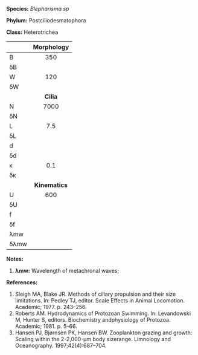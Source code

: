 **Species:** *Blepharisma sp*

**Phylum:** Postciliodesmatophora

**Class:** Heterotrichea

|      | **Morphology** |
| :--- | :------------: |
| B    | 350 |
| δB   |  |
| W    | 120 |
| δW   |  |
|      | **Cilia** |
| N    | 7000 |
| δN   |  |
| L    | 7.5 |
| δL   |  |
| d    |  |
| δd   |  |
| κ    | 0.1 |
| δκ   |  |
|      | **Kinematics** |
| U    | 600 |
| δU   |  |
| f    |  |
| δf   |  |
| λmw  |  |
| δλmw |  |

**Notes:**

1. **λmw:** Wavelength of metachronal waves;

**References:**

1. Sleigh MA, Blake JR. Methods of ciliary propulsion and their size limitations. In: Pedley TJ, editor. Scale Effects in Animal Locomotion. Academic; 1977. p. 243–256.
1. Roberts AM.  Hydrodynamics of Protozoan Swimming.  In:  Levandowski M, Hunter S, editors. Biochemistry andphysiology of Protozoa. Academic; 1981. p. 5–66.
1. Hansen PJ, Bjørnsen PK, Hansen BW.  Zooplankton grazing and growth:  Scaling within the 2-2,000-μm body sizerange.  Limnology and Oceanography. 1997;42(4):687–704.
